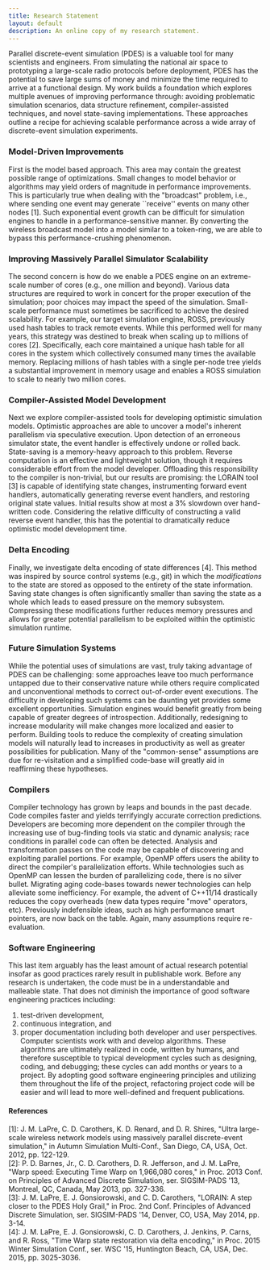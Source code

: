 ```yaml
---
title: Research Statement
layout: default
description: An online copy of my research statement.
---
```


Parallel discrete-event simulation (PDES) is a valuable tool for many scientists and engineers.
From simulating the national air space to prototyping a large-scale radio protocols before deployment, PDES has the potential to save large sums of money and minimize the time required to arrive at a functional design.
My work builds a foundation which explores multiple avenues of improving performance through:
avoiding problematic simulation scenarios,
data structure refinement,
compiler-assisted techniques,
and novel state-saving implementations.
These approaches outline a recipe for achieving scalable performance across a wide array of discrete-event simulation experiments.

### Model-Driven Improvements

First is the  model based approach.
This  area may  contain  the  greatest possible  range  of optimizations.
Small changes to model behavior or algorithms may yield orders of magnitude in performance improvements.
This is particularly true when dealing with the "broadcast" problem, i.e., where sending  one event may generate ``receive'' events on many other nodes [1].
Such exponential event growth  can be difficult for  simulation engines to handle  in a performance-sensitive  manner.
By  converting the  wireless broadcast model into  a model similar  to a token-ring, we are  able to bypass this performance-crushing phenomenon.

### Improving Massively Parallel Simulator Scalability

The second concern is how do we enable a PDES engine on an extreme-scale number of cores (e.g., one million and beyond).
Various data structures are required to work in concert for the proper execution of the simulation;
poor  choices may impact the speed  of the simulation.
Small-scale performance  must sometimes be  sacrificed to achieve  the desired scalability.
For  example,  our   target  simulation  engine,  ROSS, previously  used  hash tables  to  track  remote events.
While  this performed well  for many  years, this strategy  was destined  to break when  scaling  up  to  millions of  cores [2].
Specifically,  each  core maintained a unique hash table for all cores in the system which collectively consumed many times the available memory.
Replacing millions  of  hash  tables  with   a  single per-node tree  yields  a  substantial improvement in memory usage and  enables a ROSS  simulation to scale to nearly two million cores.

### Compiler-Assisted Model Development

Next  we explore  compiler-assisted  tools  for developing  optimistic simulation  models.
Optimistic approaches are able to uncover a model's inherent parallelism via speculative execution.
Upon detection of an erroneous simulator state, the  event handler is effectively undone or  rolled back.
State-saving is  a  memory-heavy  approach to  this problem.
Reverse   computation  is  an  effective   and  lightweight solution,  though  it  requires  considerable effort  from  the  model developer.
Offloading   this  responsibility  to  the   compiler  is non-trivial, but our results are promising:
the LORAIN tool [3] is capable of identifying state changes,
instrumenting forward event handlers,
automatically generating reverse event handlers,
and restoring original state values.
Initial results show at  most  a 3%  slowdown  over  hand-written code.
Considering  the relative  difficulty of  constructing a  valid reverse  event handler, this has the potential to dramatically reduce optimistic model development time.

### Delta Encoding

Finally,  we investigate  delta encoding  of state  differences [4].
This method  was inspired  by source  control systems  (e.g.,  git) in which the *modifications* to the state are stored as opposed to the  entirety  of the  state  information.
Saving state changes  is  often significantly  smaller than saving the state  as  a whole  which leads to  eased pressure on the memory subsystem.
Compressing these modifications further reduces memory pressures and allows for greater potential parallelism to be exploited within the optimistic simulation runtime.

### Future Simulation Systems

While the potential uses of simulations are vast, truly taking advantage of PDES can be challenging:
some approaches leave too much performance untapped due to their conservative nature while others require complicated and unconventional methods to correct out-of-order event executions.
The difficulty in developing such systems can be daunting yet provides some excellent opportunities.
Simulation engines would benefit greatly from being capable of greater degrees of introspection.
Additionally, redesigning to increase modularity will make changes more localized and easier to perform.
Building tools to reduce the complexity of creating simulation models will naturally lead to increases in productivity as well as greater possibilities for publication.
Many of the "common-sense" assumptions are due for re-visitation and a simplified code-base will greatly aid in reaffirming these hypotheses.

### Compilers

Compiler technology has grown by leaps and bounds in the past decade.
Code compiles faster and yields terrifyingly accurate correction predictions.
Developers are becoming more dependent on the compiler through the increasing use of bug-finding tools via static and dynamic analysis; race conditions in parallel code can often be detected.
Analysis and transformation passes on the code may be capable of discovering and exploiting parallel portions.
For example, OpenMP offers users the ability to direct the compiler's parallelization efforts.
While technologies such as OpenMP can lessen the burden of parallelizing code, there is no silver bullet.
Migrating aging code-bases towards newer technologies can help alleviate some inefficiency.
For example, the advent of C++11/14 drastically reduces the copy overheads (new data types require "move" operators, etc).
Previously indefensible ideas, such as high performance smart pointers, are now back on the table.
Again, many assumptions require re-evaluation.

### Software Engineering

This last item arguably has the least amount of actual research potential insofar as good practices rarely result in publishable work.
Before any research is undertaken, the code must be in a understandable and malleable state.
That does not diminish the importance of good software engineering practices including:
1) test-driven development,
2) continuous integration, and
3) proper documentation including both developer and user perspectives.
Computer scientists work with and develop algorithms.
These algorithms are ultimately realized in code, written by humans, and therefore susceptible to typical development cycles such as designing, coding, and debugging; these cycles can add months or years to a project.
By adopting good software engineering principles and utilizing them throughout the life of the project, refactoring project code will be easier and will lead to more well-defined and frequent publications.

<!--
## Cloud-based resources

Supercomputers can be terribly expensive.
Aside from the cost of the hardware and requiring sufficient space, the power and cooling costs alone can easily exceed one million dollars annually.
On the other hand, Amazon and friends offer on-demand cloud-based services for a fraction of the cost of an in-house supercomputer.

## Containers

Containers offer new opportunities to develop and deploy in a fast manner.
-->
#### References

[1]: J. M. LaPre, C. D. Carothers, K. D. Renard, and D. R. Shires, "Ultra large-scale wireless network models using massively parallel discrete-event simulation," in Autumn Simulation Multi-Conf., San Diego, CA, USA, Oct. 2012, pp. 122-129.  
[2]: P. D. Barnes, Jr., C. D. Carothers, D. R. Jefferson, and J. M. LaPre, "Warp speed: Executing Time Warp on 1,966,080 cores," in Proc. 2013 Conf. on Principles of Advanced Discrete Simulation, ser. SIGSIM-PADS '13, Montreal, QC, Canada, May 2013, pp. 327-336.  
[3]: J. M. LaPre, E. J. Gonsiorowski, and C. D. Carothers, "LORAIN: A step closer to the PDES Holy Grail," in Proc. 2nd Conf. Principles of Advanced Discrete Simulation, ser. SIGSIM-PADS '14, Denver, CO, USA, May 2014, pp. 3-14.  
[4]: J. M. LaPre, E. J. Gonsiorowski, C. D. Carothers, J. Jenkins, P. Carns, and R. Ross, "Time Warp state restoration via delta encoding," in Proc. 2015 Winter Simulation Conf., ser. WSC '15, Huntington Beach, CA, USA, Dec. 2015, pp. 3025-3036.
